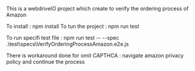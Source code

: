 This is a webdriveIO project which create to verify the ordering process of Amazon

To install : npm install
To tun the project : npm run test

To run specifi test file : npm run test -- --spec .\test\specs\VerifyOrderingProcessAmazon.e2e.js


There is workaround done for omit CAPTHCA : navigate amazon privacy policy and continue the process
